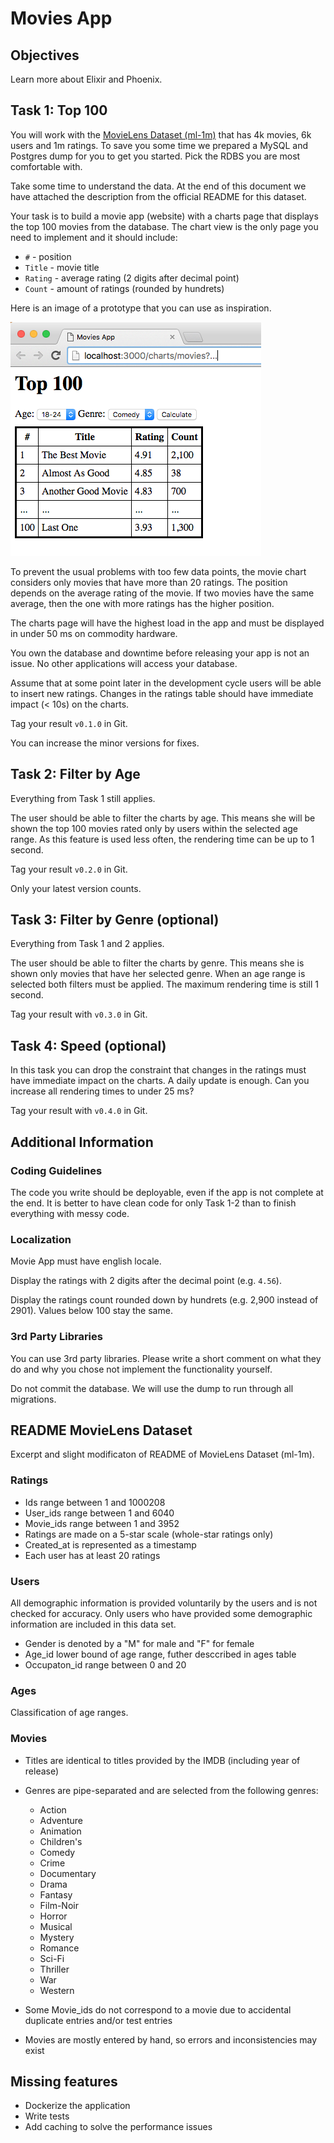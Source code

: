 # Movies App

## Objectives

Learn more about Elixir and Phoenix.

## Task 1: Top 100

You will work with the [MovieLens Dataset (ml-1m)](http://grouplens.org/datasets/movielens/) that has 4k movies, 6k users and 1m ratings. To save you some time we prepared a MySQL and Postgres dump for you to get you started. Pick the RDBS you are most comfortable with.

Take some time to understand the data. At the end of this document we have attached the description from the official README for this dataset.

Your task is to build a movie app (website) with a charts page that displays the top 100 movies from the database. The chart view is the only page you need to implement and it should include:

* `#` - position
* `Title` - movie title
* `Rating` - average rating (2 digits after decimal point)
* `Count` - amount of ratings (rounded by hundrets)

Here is an image of a prototype that you can use as inspiration.

![prototype](prototype.png)

To prevent the usual problems with too few data points, the movie chart considers only movies that have more than 20 ratings. The position depends on the average rating of the movie. If two movies have the same average, then the one with more ratings has the higher position.

The charts page will have the highest load in the app and must be displayed in under 50 ms on commodity hardware.

You own the database and downtime before releasing your app is not an issue. No other applications will access your database.

Assume that at some point later in the development cycle users will be able to insert new ratings. Changes in the ratings table should have immediate impact (< 10s) on the charts.

Tag your result `v0.1.0` in Git.

You can increase the minor versions for fixes.

## Task 2: Filter by Age

Everything from Task 1 still applies.

The user should be able to filter the charts by age. This means she will be shown the top 100 movies rated only by users within the selected age range. As this feature is used less often, the rendering time can be up to 1 second.

Tag your result `v0.2.0` in Git.

Only your latest version counts.

## Task 3: Filter by Genre (optional)

Everything from Task 1 and 2 applies.

The user should be able to filter the charts by genre. This means she is shown only movies that have her selected genre. When an age range is selected both filters must be applied. The maximum rendering time is still 1 second.

Tag your result with `v0.3.0` in Git.

## Task 4: Speed (optional)

In this task you can drop the constraint that changes in the ratings must have immediate impact on the charts. A daily update is enough. Can you increase all rendering times to under 25 ms?

Tag your result with `v0.4.0` in Git.

## Additional Information

### Coding Guidelines

The code you write should be deployable, even if the app is not complete at the end. It is better to have clean code for only Task 1-2 than to finish everything with messy code.

### Localization

Movie App must have english locale.

Display the ratings with 2 digits after the decimal point (e.g. `4.56`).

Display the ratings count rounded down by hundrets (e.g. 2,900 instead of 2901). Values below 100 stay the same.

### 3rd Party Libraries

You can use 3rd party libraries. Please write a short comment on what they do and why you chose not implement the functionality yourself.

Do not commit the database. We will use the dump to run through all migrations.

## README MovieLens Dataset

Excerpt and slight modificaton of README of MovieLens Dataset (ml-1m).

### Ratings

- Ids range between 1 and 1000208
- User_ids range between 1 and 6040
- Movie_ids range between 1 and 3952
- Ratings are made on a 5-star scale (whole-star ratings only)
- Created_at is represented as a timestamp
- Each user has at least 20 ratings

### Users

All demographic information is provided voluntarily by the users and is
not checked for accuracy.  Only users who have provided some demographic
information are included in this data set.

- Gender is denoted by a "M" for male and "F" for female
- Age_id lower bound of age range, futher desccribed in ages table
- Occupaton_id range between 0 and 20

### Ages

Classification of age ranges.

### Movies

- Titles are identical to titles provided by the IMDB (including
year of release)
- Genres are pipe-separated and are selected from the following genres:

	* Action
	* Adventure
	* Animation
	* Children's
	* Comedy
	* Crime
	* Documentary
	* Drama
	* Fantasy
	* Film-Noir
	* Horror
	* Musical
	* Mystery
	* Romance
	* Sci-Fi
	* Thriller
	* War
	* Western

- Some Movie_ids do not correspond to a movie due to accidental duplicate
entries and/or test entries
- Movies are mostly entered by hand, so errors and inconsistencies may exist

## Missing features

- Dockerize the application
- Write tests
- Add caching to solve the performance issues
